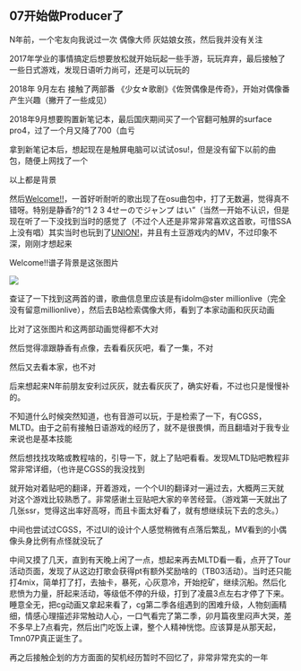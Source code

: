 ## 07开始做Producer了

N年前，一个宅友向我说过一次 偶像大师 灰姑娘女孩，然后我并没有关注

2017年学业的事情搞定后想要放松就开始玩起一些手游，玩玩弃弃，最后接触了一些日式游戏，发现日语听力尚可，还是可以玩玩的

2018年 9月左右 接触了两部番 《少女☆歌剧》《佐贺偶像是传奇》，开始对偶像番产生兴趣（撇开了一些成见）

2018年9月想要购置新笔记本，最后国庆期间买了一个官翻可触屏的surface pro4，过了一个月又降了700（血亏

拿到新笔记本后，想起现在是触屏电脑可以试试osu!，但是没有留下以前的曲包，随便上网找了一个

以上都是背景

然后[Welcome!!](https://osu.ppy.sh/beatmapsets/775016#osu/1628723)，一首好听耐听的歌出现了在osu曲包中，打了无数遍，觉得真不错呀。特别是静香?的“1 2 3 4せーのでジャンプ はい”（当然一开始不认识，但是现在听了一下没找到当时的感觉了（不过个人还是非常非常喜欢这首歌，可惜SSA上没有唱）其实当时也玩到了[UNION!](<https://osu.ppy.sh/beatmapsets/812370#osu/1799488>)，并且有土豆游戏内的MV，不过印象不深，刚刚才想起来

Welcome!!谱子背景是这张图片

![](http://tmn07.com/p/welcome.jpg)

查证了一下找到这两首的谱，歌曲信息里应该是有idolm@ster millionlive（完全没有留意millionlive），然后去B站检索偶像大师，看到了本家动画和灰灰动画

比对了这张图片和这两部动画觉得都不大对

然后觉得凛跟静香有点像，去看看灰灰吧，看了一集，不对

然后又去看本家，也不对

后来想起来N年前朋友安利过灰灰，就去看灰灰了，确实好看，不过也只是慢慢补的。

不知道什么时候突然知道，也有音游可以玩，于是检索了一下，有CGSS，MLTD。由于之前有接触日语游戏的经历了，就不是很畏惧，而且翻墙对于我专业来说也是基本技能

然后想找找攻略或教程啥的，引导一下，就上了贴吧看看。发现MLTD贴吧教程非常非常详细，（也许是CGSS的我没找到

就开始对着贴吧的翻译，开着游戏，一个个UI的翻译对一遍过去，大概两三天就对这个游戏比较熟悉了。非常感谢土豆贴吧大家的辛苦经营。（游戏第一天就出了几张ssr，觉得这出率好高呀，而且卡面太好看了，就有想继续玩下去的念头。）

中间也尝试过CGSS，不过UI的设计个人感觉稍微有点落后繁乱，MV看到的小偶像头身比例有点怪就没玩了

中间又摸了几天，直到有天晚上闲了一点，想起来再去MLTD看一看，点开了Tour活动页面，发现了从这边打歌会获得pt有额外奖励啥的（TB03活动）。当时还只能打4mix，简单打了打，去抽卡，暴死，心灰意冷，开始挖矿，继续沉船。然后化悲愤为力量，肝起来活动，等级低不停的升级，打到了凌晨3点左右才停了下来。睡意全无，把cg动画又拿起来看了，cg第二季各组遇到的困难升级，人物刻画精细，情感心理描述非常触动人心，一口气看完了第二季，卯月篇夜里闷声大哭，差不多早上7点看完，然后出门吃饭上课，整个人精神恍惚。应该算是从那天起，Tmn07P真正诞生了。

再之后接触企划的方方面面的契机经历暂时不回忆了，非常非常充实的一年